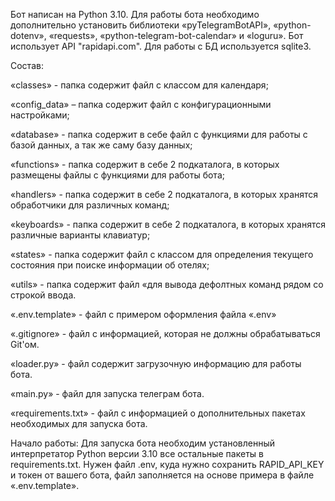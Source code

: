 Бот написан на Python 3.10. Для работы бота необходимо дополнительно установить библиотеки «pyTelegramBotAPI», «python-dotenv», «requests», «python-telegram-bot-calendar» и «loguru».
Бот использует API "rapidapi.com". Для работы с БД используется sqlite3. 

Состав: 

«classes» - папка содержит файл с классом для календаря;
    
«config_data» – папка содержит файл с конфигурационными настройками;
    
«database» - папка содержит в себе файл с функциями для работы с базой данных, а так же саму базу данных;
    
«functions» - папка содержит в себе 2 подкаталога, в которых размещены файлы с функциями для работы бота;
    
«handlers» - папка содержит в себе 2 подкаталога, в которых хранятся обработчики для различных команд;
    
«keyboards» - папка содержит в себе 2 подкаталога, в которых хранятся различные варианты клавиатур;

«states» - папка содержит файл с классом для определения текущего состояния при поиске информации об отелях;

«utils» - папка содержит файл «для вывода дефолтных команд рядом со строкой ввода.

«.env.template» - файл с примером оформления файла «.env»

«.gitignore» - файл с информацией, которая не должны обрабатываться Git'ом.

«loader.py» - файл содержит загрузочную информацию для работы бота.

«main.py» - файл для запуска телеграм бота.

«requirements.txt» - файл с информацией о дополнительных пакетах необходимых для запуска бота.

Начало работы: Для запуска бота необходим установленный интерпретатор Python версии 3.10 все остальные пакеты в requirements.txt. 
Нужен файл .env, куда нужно сохранить RAPID_API_KEY и токен от вашего бота, файл заполняется на основе примера в файле «.env.template».
